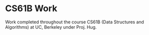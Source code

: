 # CS61B Work
Work completed throughout the course CS61B (Data Structures and Algorithms) at UC, Berkeley under Proj. Hug. 
